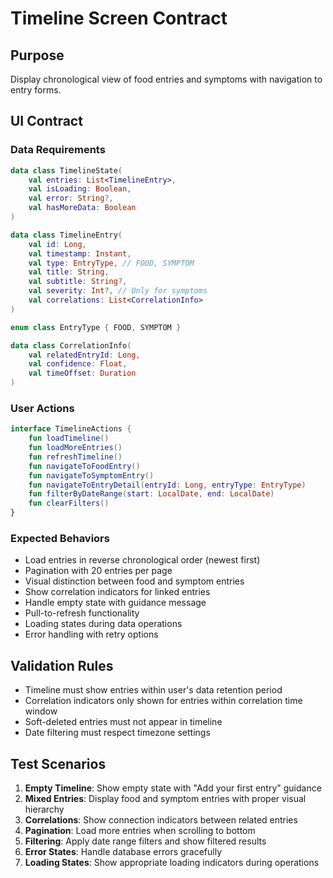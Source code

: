 # Timeline Screen Contract

## Purpose
Display chronological view of food entries and symptoms with navigation to entry forms.

## UI Contract

### Data Requirements
```kotlin
data class TimelineState(
    val entries: List<TimelineEntry>,
    val isLoading: Boolean,
    val error: String?,
    val hasMoreData: Boolean
)

data class TimelineEntry(
    val id: Long,
    val timestamp: Instant,
    val type: EntryType, // FOOD, SYMPTOM
    val title: String,
    val subtitle: String?,
    val severity: Int?, // Only for symptoms
    val correlations: List<CorrelationInfo>
)

enum class EntryType { FOOD, SYMPTOM }

data class CorrelationInfo(
    val relatedEntryId: Long,
    val confidence: Float,
    val timeOffset: Duration
)
```

### User Actions
```kotlin
interface TimelineActions {
    fun loadTimeline()
    fun loadMoreEntries()
    fun refreshTimeline()
    fun navigateToFoodEntry()
    fun navigateToSymptomEntry()
    fun navigateToEntryDetail(entryId: Long, entryType: EntryType)
    fun filterByDateRange(start: LocalDate, end: LocalDate)
    fun clearFilters()
}
```

### Expected Behaviors
- Load entries in reverse chronological order (newest first)
- Pagination with 20 entries per page
- Visual distinction between food and symptom entries
- Show correlation indicators for linked entries
- Handle empty state with guidance message
- Pull-to-refresh functionality
- Loading states during data operations
- Error handling with retry options

## Validation Rules
- Timeline must show entries within user's data retention period
- Correlation indicators only shown for entries within correlation time window
- Soft-deleted entries must not appear in timeline
- Date filtering must respect timezone settings

## Test Scenarios
1. **Empty Timeline**: Show empty state with "Add your first entry" guidance
2. **Mixed Entries**: Display food and symptom entries with proper visual hierarchy
3. **Correlations**: Show connection indicators between related entries
4. **Pagination**: Load more entries when scrolling to bottom
5. **Filtering**: Apply date range filters and show filtered results
6. **Error States**: Handle database errors gracefully
7. **Loading States**: Show appropriate loading indicators during operations